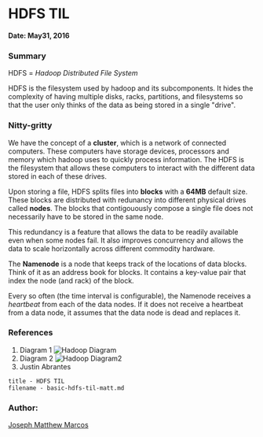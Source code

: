 # HDFS TIL

**Date: May31, 2016**

### Summary
HDFS = *Hadoop Distributed File System*

HDFS is the filesystem used by hadoop and its subcomponents. It hides the complexity of having multiple disks, racks, partitions, and filesystems so that the user only thinks of the data as being stored in a single "drive".


### Nitty-gritty
We have the concept of a **cluster**, which is a network of connected computers. These computers have storage devices, processors and memory which hadoop uses to quickly process information. The HDFS is the filesystem that allows these computers to interact with the different data stored in each of these drives.

Upon storing a file, HDFS splits files into **blocks** with a **64MB** default size. These blocks are distributed with redunancy into different physical drives called **nodes**. The blocks that contigouously compose a single file does not necessarily have to be stored in the same node.

This redundancy is a feature that allows the data to be readily available even when some nodes fail. It also improves concurrency and allows the data to scale horizontally across different commodity hardware.

The **Namenode** is a node that keeps track of the locations of data blocks. Think of it as an address book for blocks. It contains a key-value pair that index the node (and rack) of the block.

Every so often (the time interval is configurable), the Namenode receives a *heartbeat* from each of the data nodes. If it does not receive a heartbeat from a data node, it assumes that the data node is dead and replaces it.

### References
1. Diagram 1
    ![Hadoop Diagram](http://i.stack.imgur.com/JRM54.png)
1. Diagram 2
    ![Hadoop Diagram2](https://s3.amazonaws.com/bradhedlund/2011/hadoop-network-intro/Data-Node-Read-from-HDFS.PNG)
1. Justin Abrantes

```
title - HDFS TIL
filename - basic-hdfs-til-matt.md
```
### Author:
[Joseph Matthew Marcos](https://github.com/matthewmarcos94)
